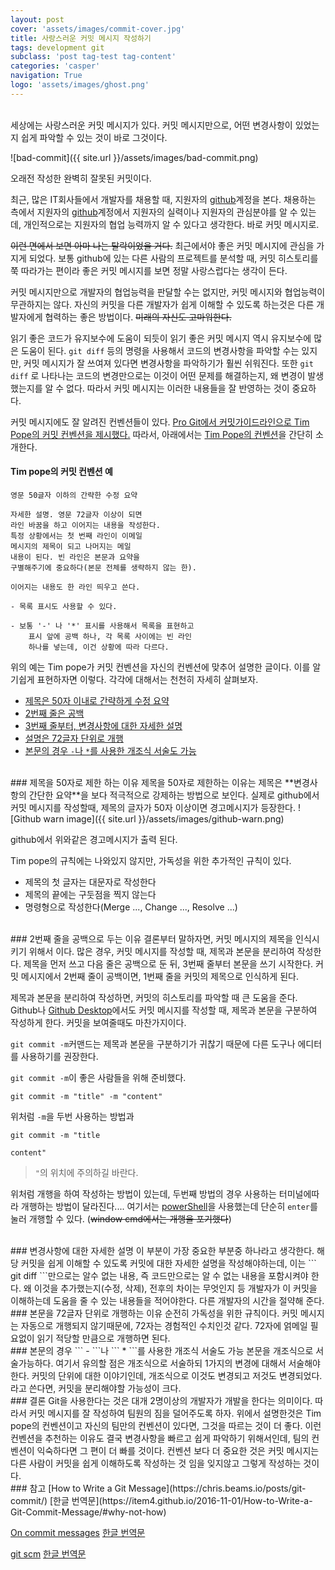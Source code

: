 ```yaml
---
layout: post
cover: 'assets/images/commit-cover.jpg'
title: 사랑스러운 커밋 메시지 작성하기
tags: development git
subclass: 'post tag-test tag-content'
categories: 'casper'
navigation: True
logo: 'assets/images/ghost.png'
---
```

<br>
세상에는 사랑스러운 커밋 메시지가 있다. 커밋 메시지만으로, 어떤 변경사항이 있었는지 쉽게 파악할 수 있는 것이 바로 그것이다.

![bad-commit]({{ site.url }}/assets/images/bad-commit.png)
<p class="caption">
    오래전 작성한 완벽히 잘못된 커밋이다.
</p>

최근, 많은 IT회사들에서 개발자를 채용할 때, 지원자의 [github](http://github.com)계정을 본다. 
채용하는 측에서 지원자의 [github](http://github.com)계정에서 지원자의 실력이나 지원자의 관심분야를 알 수 있는데, 개인적으로는 지원자의 협업 능력까지 알 수 있다고 생각한다. 바로 커밋 메시지로.

~~이런 면에서 보면 아마 나는 탈락이었을 거다.~~ 
최근에서야 좋은 커밋 메시지에 관심을 가지게 되었다. 보통 github에 있는 다른 사람의 프로젝트를 분석할 때, 커밋 히스토리를 쭉 따라가는 편이라 좋은 커밋 메시지를 보면 정말 사랑스럽다는 생각이 든다.

커밋 메시지만으로 개발자의 협업능력을 판달할 수는 없지만, 커밋 메시지와 협업능력이 무관하지는 않다.
자신의 커밋을 다른 개발자가 쉽게 이해할 수 있도록 하는것은 다른 개발자에게 협력하는 좋은 방법이다.
~~미래의 자신도 고마워한다.~~

읽기 좋은 코드가 유지보수에 도움이 되듯이 읽기 좋은 커밋 메시지 역시 유지보수에 많은 도움이 된다. 
``` git diff ``` 등의 명령을 사용해서 코드의 변경사항을 파악할 수는 있지만, 커밋 메시지가 잘 쓰여져 있다면  변경사항을 파악하기가 훨씬 쉬워진다. 
또한 ``` git diff ``` 로 나타나는 코드의 변경만으로는 이것이 어떤 문제를 해결하는지, 왜 변경이 발생했는지를 알 수 없다. 
따라서 커밋 메시지는 이러한 내용들을 잘 반영하는 것이 중요하다. 

커밋 메시지에도 잘 알려진 컨벤션들이 있다.
[Pro Git에서 커밋가이드라인으로 Tim Pope의 커밋 컨벤션을 제시했다.](https://git-scm.com/book/ko/v2/%EB%B6%84%EC%82%B0-%ED%99%98%EA%B2%BD%EC%97%90%EC%84%9C%EC%9D%98-Git-%ED%94%84%EB%A1%9C%EC%A0%9D%ED%8A%B8%EC%97%90-%EA%B8%B0%EC%97%AC%ED%95%98%EA%B8%B0) 따라서, 아래에서는 [Tim Pope의 컨벤션](http://tbaggery.com/2008/04/19/a-note-about-git-commit-messages.html)을 간단히 소개한다.

#### Tim pope의 커밋 컨벤션 예
    영문 50글자 이하의 간략한 수정 요약

    자세한 설명. 영문 72글자 이상이 되면
    라인 바꿈을 하고 이어지는 내용을 작성한다.
    특정 상황에서는 첫 번째 라인이 이메일
    메시지의 제목이 되고 나머지는 메일
    내용이 된다. 빈 라인은 본문과 요약을
    구별해주기에 중요하다(본문 전체를 생략하지 않는 한).

    이어지는 내용도 한 라인 띄우고 쓴다.

    - 목록 표시도 사용할 수 있다.

    - 보통 '-' 나 '*' 표시를 사용해서 목록을 표현하고
        표시 앞에 공백 하나, 각 목록 사이에는 빈 라인
        하나를 넣는데, 이건 상황에 따라 다르다. 

위의 예는 Tim pope가 커밋 컨벤션을 자신의 컨벤션에 맞추어 설명한 글이다. 이를 알기쉽게 표현하자면 이렇다.
각각에 대해서는 천천히 자세히 살펴보자.

- [제목은 50자 이내로 간략하게 수정 요약](#d1)
- [2번째 줄은 공백](#d2)
- [3번째 줄부터, 변경사항에 대한 자세한 설명](#d3)
- [설명은 72글자 단위로 개행](#d4)
- [본문의 경우 ``` - ```나 ``` * ```를 사용한 개조식 서술도 가능](#d5)

<br>
### 제목을 50자로 제한 하는 이유 <a name="d1" />
제목을 50자로 제한하는 이유는 제목은 **변경사항의 간단한 요약**을 보다 적극적으로 강제하는 방법으로 보인다.
실제로 github에서 커밋 메시지를 작성할때, 제목의 글자가 50자 이상이면 경고메시지가 등장한다.
![Github warn image]({{ site.url }}/assets/images/github-warn.png)
<p class="caption">
    github에서 위와같은 경고메시지가 출력 된다.
</p>

Tim pope의 규칙에는 나와있지 않지만, 가독성을 위한 추가적인 규칙이 있다.
- 제목의 첫 글자는 대문자로 작성한다
- 제목의 끝에는 구둣점을 찍지 않는다
- 명령형으로 작성한다(Merge ..., Change ..., Resolve ...)



<br>
### 2번째 줄을 공백으로 두는 이유 <a name="d2" />
결론부터 말하자면, 커밋 메시지의 제목을 인식시키기 위해서 이다. 많은 경우, 커밋 메시지를 작성할 때, 제목과 본문을 분리하여 작성한다. 제목을 먼저 쓰고 다음 줄은 공백으로 둔 뒤, 3번째 줄부터 본문을 쓰기 시작한다. 커밋 메시지에서 2번째 줄이 공백이면, 1번째 줄을 커밋의 제목으로 인식하게 된다. 

제목과 본문을 분리하여 작성하면, 커밋의 히스토리를 파악할 때 큰 도움을 준다.
Github나 [Github Desktop](https://desktop.github.com/)에서도 커밋 메시지를 작성할 때, 제목과 본문을 구분하여 작성하게 한다. 커밋을 보여줄때도 마찬가지이다. 


``` git commit -m ```커맨드는 제목과 본문을 구분하기가 귀찮기 때문에 다른 도구나 에디터를 사용하기를 권장한다.

``` git commit -m ```이 좋은 사람들을 위해 준비했다.

    git commit -m "title" -m "content"

위처럼 ``` -m ```을 두번 사용하는 방법과

    git commit -m "title

    content" 

>  ``` " ```의 위치에 주의하길 바란다.

위처럼 개행을 하여 작성하는 방법이 있는데, 두번째 방법의 경우 사용하는 터미널에따라 개행하는 방법이 달라진다.... 
여기서는 [powerShell](https://msdn.microsoft.com/en-us/powershell/mt173057.aspx)을 사용했는데 단순히 ``` enter ```를 눌러 개행할 수 있다. (~~window cmd에서는 개행을 포기했다~~)

<br>
### 변경사항에 대한 자세한 설명 <a name="d3" />
이 부분이 가장 중요한 부분중 하나라고 생각한다. 
해당 커밋을 쉽게 이해할 수 있도록 커밋에 대한 자세한 설명을 작성해야하는데, 이는 ``` git diff ```만으로는 알수 없는 내용, 즉 코드만으로는 알 수 없는 내용을 포함시켜야 한다. 
왜 이것을 추가했는지(수정, 삭제), 전후의 차이는 무엇인지 등 개발자가 이 커밋을 이해하는데 도움을 줄 수 있는 내용들을 적어야한다. 다른 개발자의 시간을 절약해 준다.

<br>
### 본문을 72글자 단위로 개행하는 이유 <a name="d4" />
순전히 가독성을 위한 규칙이다. 
커밋 메시지는 자동으로 개행되지 않기때문에, 72자는 경험적인 수치인것 같다. 
72자에 얽메일 필요없이 읽기 적당할 만큼으로 개행하면 된다.

<br>
### 본문의 경우 ``` - ```나 ``` * ```를 사용한 개조식 서술도 가능 <a name="d5" />
본문을 개조식으로 서술가능하다. 여기서 유의할 점은 개조식으로 서술하되 1가지의 변경에 대해서 서술해야 한다.
커밋의 단위에 대한 이야기인데, 개조식으로 이것도 변경되고 저것도 변경되었다. 라고 쓴다면, 커밋을 분리해야할 가능성이 크다.


<br>
### 결론
Git을 사용한다는 것은 대개 2명이상의 개발자가 개발을 한다는 의미이다. 따라서 커밋 메시지를 잘 작성하여 팀원의 짐을 덜어주도록 하자. 위에서 설명한것은 Tim pope의 컨벤션이고 자신의 팀만의 컨벤션이 있다면, 그것을 따르는 것이 더 좋다. 이런 컨벤션을 추천하는 이유도 결국 변경사항을 빠르고 쉽게 파악하기 위해서인데, 팀의 컨벤션이 익숙하다면 그 편이 더 빠를 것이다. 컨벤션 보다 더 중요한 것은 커밋 메시지는 다른 사람이 커밋을 쉽게 이해하도록 작성하는 것 임을 잊지않고 그렇게 작성하는 것이다.



<br>
### 참고
[How to Write a Git Message](https://chris.beams.io/posts/git-commit/) [한글 번역문](https://item4.github.io/2016-11-01/How-to-Write-a-Git-Commit-Message/#why-not-how)

[On commit messages](http://who-t.blogspot.kr/2009/12/on-commit-messages.html) [한글 번역문](http://www.haruair.com/blog/2683)

[git scm](https://git-scm.com/book/en/v2/Distributed-Git-Contributing-to-a-Project) [한글 번역문](https://git-scm.com/book/ko/v2/%EB%B6%84%EC%82%B0-%ED%99%98%EA%B2%BD%EC%97%90%EC%84%9C%EC%9D%98-Git-%ED%94%84%EB%A1%9C%EC%A0%9D%ED%8A%B8%EC%97%90-%EA%B8%B0%EC%97%AC%ED%95%98%EA%B8%B0)



